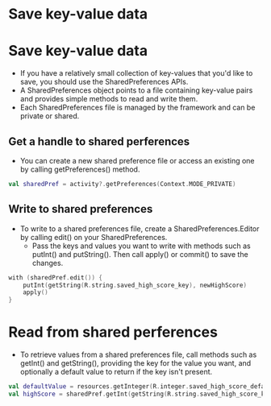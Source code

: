 # Save key-value data

# Save key-value data
* If you have a relatively small collection of key-values that you'd like to save, you should use the SharedPreferences APIs.
* A SharedPreferences object points to a file containing key-value pairs and provides simple methods to read and write them.
* Each SharedPreferences file is managed by the framework and can be private or shared.

## Get a handle to shared perferences
* You can create a new shared preference file or access an existing one by calling getPreferences() method.

```kotlin
val sharedPref = activity?.getPreferences(Context.MODE_PRIVATE)
```

## Write to shared preferences
* To write to a shared preferences file, create a SharedPreferences.Editor by calling edit() on your SharedPreferences.
    * Pass the keys and values you want to write with methods such as putInt() and putString(). Then call apply() or commit() to save the changes.

```kotlin
with (sharedPref.edit()) {
    putInt(getString(R.string.saved_high_score_key), newHighScore)
    apply()
}
```

# Read from shared perferences
* To retrieve values from a shared preferences file, call methods such as getInt() and getString(), providing the key for the value you want, and optionally a default value to return if the key isn't present.

```kotlin
val defaultValue = resources.getInteger(R.integer.saved_high_score_default_key)
val highScore = sharedPref.getInt(getString(R.string.saved_high_score_key), defaultValue)
```
